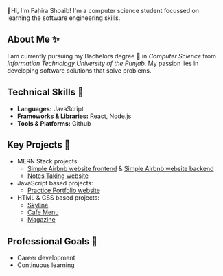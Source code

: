 👋Hi, I'm Fahira Shoaib! I'm a computer science student focussed on learning the software engineering skills.

## About Me ✨

I am currently pursuing my Bachelors degree 🌱 in _Computer Science_ from _Information Technology University of the Punjab_. My passion lies in developing software solutions that solve problems.

## Technical Skills 🔧

- **Languages:** JavaScript
- **Frameworks & Libraries:** React, Node.js
- **Tools & Platforms:** Github

## Key Projects 📌

- MERN Stack projects:
  - [Simple Airbnb website frontend](https://github.com/fahirashoaib/AirBnbProject) & [Simple Airbnb website backend](https://github.com/fahirashoaib/airbnb-backend)
  - [Notes Taking website](https://github.com/fahirashoaib/mern-thinkboard)
- JavaScript based projects:
  - [Practice Portfolio website](https://github.com/fahirashoaib/Professional-portfolio)
- HTML & CSS based projects:
  - [Skyline](https://github.com/fahirashoaib/Skyline)
  - [Cafe Menu](https://github.com/fahirashoaib/Cafe-menu)
  - [Magazine](https://github.com/fahirashoaib/My-magazine)

## Professional Goals 🚀
- Career development
- Continuous learning

